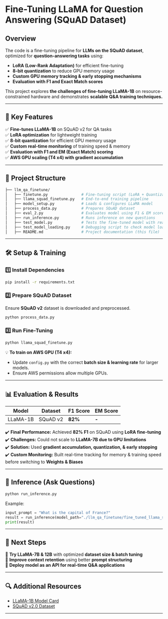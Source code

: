 # **Fine-Tuning LLaMA for Question Answering (SQuAD Dataset)**  

## **Overview**  
The code is a fine-tuning pipeline for **LLMs on the SQuAD dataset**, optimized for **question-answering tasks** using:  
- **LoRA (Low-Rank Adaptation)** for efficient fine-tuning  
- **8-bit quantization** to reduce GPU memory usage  
- **Custom GPU memory tracking & early stopping mechanisms**  
- **Evaluation with F1 and Exact Match scores**  

This project explores **the challenges of fine-tuning LLaMA-1B** on resource-constrained hardware and demonstrates **scalable Q&A training techniques.**  

---

## **🚀 Key Features**  
✅ **Fine-tunes LLaMA-1B** on SQuAD v2 for QA tasks  
✅ **LoRA optimization** for lightweight training  
✅ **8-bit quantization** for efficient GPU memory usage  
✅ **Custom real-time monitoring** of training speed & memory  
✅ **Evaluation with F1 and EM (Exact Match) scoring**  
✅ **AWS GPU scaling (T4 x4) with gradient accumulation**  

---

## **📁 Project Structure**  

```bash
├── llm_qa_finetune/
│   ├── finetune.py               # Fine-tuning script (LoRA + Quantization)
│   ├── llama_squad_finetune.py   # End-to-end training pipeline
│   ├── model_setup.py            # Loads & configures LLaMA model
│   ├── process_data.py           # Prepares SQuAD dataset
│   ├── eval_2.py                 # Evaluates model using F1 & EM scores
│   ├── run_inference.py          # Runs inference on new questions
│   ├── test_model.py             # Tests the fine-tuned model with real data
│   ├── test_model_loading.py     # Debugging script to check model loading
│   ├── README.md                 # Project documentation (this file)
```

---

## **🛠️ Setup & Training**  

### **1️⃣ Install Dependencies**  
```bash
pip install -r requirements.txt
```

### **2️⃣ Prepare SQuAD Dataset**  
Ensure **SQuAD v2** dataset is downloaded and preprocessed.  
```bash
python process_data.py
```

### **3️⃣ Run Fine-Tuning**  
```bash
python llama_squad_finetune.py
```

💡 **To train on AWS GPU (T4 x4):**  
- Update `config.py` with the correct **batch size & learning rate** for larger models.  
- Ensure AWS permissions allow multiple GPUs.  

---

## **📊 Evaluation & Results**  

| Model  | Dataset  | F1 Score | EM Score |  
|--------|---------|---------|----------|  
| LLaMA-1B | SQuAD v2 | **82%** | **-** |  

✔️ **Final Performance:** Achieved **82% F1** on SQuAD using **LoRA fine-tuning**  
✔️ **Challenges:** Could not scale to **LLaMA-7B due to GPU limitations**  
✔️ **Solution:** Used **gradient accumulation, quantization, & early stopping**  
✔️ **Custom Monitoring:** Built real-time tracking for memory & training speed before switching to **Weights & Biases**  

---

## **🔎 Inference (Ask Questions)**  

```bash
python run_inference.py
```
Example:
```python
input_prompt = "What is the capital of France?"
result = run_inference(model_path="./llm_qa_finetune/fine_tuned_llama_squad", tokenizer_path="./llm_qa_finetune/fine_tuned_llama_squad", input_prompt)
print(result)
```

---

## **🔮 Next Steps**  
🔹 **Try LLaMA-7B & 12B** with optimized **dataset size & batch tuning**  
🔹 **Improve context retention** using better **prompt structuring**  
🔹 **Deploy model as an API for real-time Q&A applications**  

---

## **🔍 Additional Resources**  

- [LLaMA-1B Model Card](https://huggingface.co/meta-llama/Llama-3.1-1B-Instruct)  
- [SQuAD v2.0 Dataset](https://huggingface.co/datasets/SQuAD)  

---
